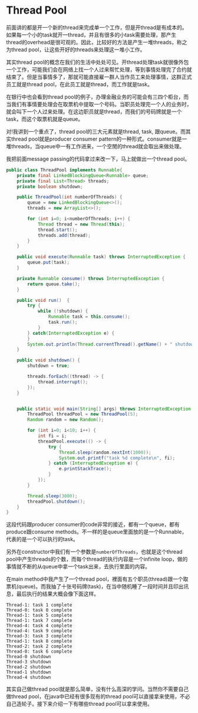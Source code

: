 # Thread Pool

前面讲的都是开一个新的thread来完成单一个工作，但是开thread是有成本的。如果每一个小的task就开一thread，并且有很多的小task需要处理，那产生thread的overhead是很可观的。因此，比较好的方法是产生一堆threads，称之为thread pool，让这些开好的threads来处理这一堆小工作。

其实thread pool的概念在我们的生活中处处可见。开thread处理task就很像外包一个工作，可能我们会在网络上找一个人过来帮忙处理，等到事情处理完了合约就结束了。但是当事情多了，那就可能直接雇一群人当作员工来处理事情，这群正式员工就是thread pool，在此员工就是thread，而工作就是task。

在银行中也会看到thread pool的例子，办理金融业务的可能会有三四个柜台，而当我们有事情要处理会在取票机中提取一个号码。当职员处理完一个人的业务时，就会叫下一个人过来处理。在这边职员就是thread，而我们的号码牌就是一个task，而这个取票机就是queue。

对!我讲到一个重点了，thread pool的三大元素就是thread, task, 跟queue。而其实thread pool就是producer consumer pattern的一种形式。consumer就是一堆threads，当queue中一有工作进来，一个空閒的thread就会取出来做处理。

我把前面message passing的代码拿过来改一下，马上就做出一个thread pool。

```java
public class ThreadPool implements Runnable{
    private final LinkedBlockingQueue<Runnable> queue;
    private final List<Thread> threads;
    private boolean shutdown;

    public ThreadPool(int numberOfThreads) {
        queue = new LinkedBlockingQueue<>();
        threads = new ArrayList<>();

        for (int i=0; i<numberOfThreads; i++) {
            Thread thread = new Thread(this);
            thread.start();
            threads.add(thread);
        }
    }

    public void execute(Runnable task) throws InterruptedException {
        queue.put(task);
    }

    private Runnable consume() throws InterruptedException {
        return queue.take();
    }

    public void run()  {
        try {
            while (!shutdown) {
                Runnable task = this.consume();
                task.run();
            }
        } catch(InterruptedException e) {
        }
        System.out.println(Thread.currentThread().getName() + " shutdown");
    }

    public void shutdown() {
        shutdown = true;

        threads.forEach((thread) -> {
            thread.interrupt();
        });
    }


    public static void main(String[] args) throws InterruptedException {
        ThreadPool threadPool = new ThreadPool(5);
        Random random = new Random();

        for (int i=0; i<10; i++) {
            int fi = i;
            threadPool.execute(() -> {
                try {
                    Thread.sleep(random.nextInt(1000));
                    System.out.printf("task %d complete\n", fi);
                } catch (InterruptedException e) {
                    e.printStackTrace();
                }
            });
        }

        Thread.sleep(3000);
        threadPool.shutdown();
    }
}
```

这段代码跟producer consumer的code非常的接近，都有一个queue，都有produce跟consume methods。不一样的是queue里面放的是一个Runnable，代表的是一个可以执行的task。

另外在constructor中我们有一个参数是`numberOfThreads`，也就是这个thread pool中产生threads的个数，而每个thread的执行内容是一个infinite loop，做的事情就不断的从queue中拿一个task出来，去执行里面的内容。

在main method中我产生了一个thread pool，裡面有五个职员(thread)跟一个取票机(queue)。而我抽了十张号码牌(task)，在当中随机睡了一段时间并且印出讯息，最后执行的结果大概会像下面这样。

```
Thread-1: task 1 complete
Thread-0: task 0 complete
Thread-1: task 5 complete
Thread-1: task 7 complete
Thread-4: task 4 complete
Thread-4: task 9 complete
Thread-3: task 3 complete
Thread-1: task 8 complete
Thread-2: task 2 complete
Thread-0: task 6 complete
Thread-0 shutdown
Thread-3 shutdown
Thread-2 shutdown
Thread-1 shutdown
Thread-4 shutdown
```

其实自己做thread pool就是那么简单，没有什么高深的学问。当然你不需要自己做thread pool，在java中已经有很多现有的thread pool可以直接拿来使用，不必自己造轮子。接下来介绍一下有哪些thread pool可以拿来使用。

